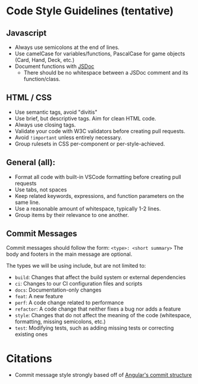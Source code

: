 # Code Style Guidelines (tentative)

## Javascript
- Always use semicolons at the end of lines.
- Use camelCase for variables/functions, PascalCase for game objects (Card, Hand, Deck, etc.)
- Document functions with [JSDoc](https://jsdoc.app/about-getting-started)
  - There should be no whitespace between a JSDoc comment and its function/class.

## HTML / CSS
- Use semantic tags, avoid "divitis"
- Use brief, but descriptive tags. Aim for clean HTML code.
- Always use closing tags.
- Validate your code with W3C validators before creating pull requests.
- Avoid `!important` unless entirely necessary.
- Group rulesets in CSS per-component or per-style-achieved.

## General (all):
- Format all code with built-in VSCode formatting before creating pull requests
- Use tabs, not spaces
- Keep related keywords, expressions, and function parameters on the same line.
- Use a reasonable amount of whitespace, typically 1-2 lines.
- Group items by their relevance to one another.


## Commit Messages
Commit messages should follow the form:
`<type>: <short summary>`
The body and footers in the main message are optional.

The types we will be using include, but are not limited to:
- `build`: Changes that affect the build system or external dependencies
- `ci`: Changes to our CI configuration files and scripts
- `docs`: Documentation-only changes
- `feat`: A new feature
- `perf`: A code change related to performance
- `refactor`: A code change that neither fixes a bug nor adds a feature
- `style`: Changes that do not affect the meaning of the code (whitespace, formatting, missing semicolons, etc.)
- `test`: Modifying tests, such as adding missing tests or correcting existing ones






# Citations
- Commit message style strongly based off of [Angular's commit structure](https://github.com/angular/angular/blob/22b96b9/CONTRIBUTING.md#-commit-message-guidelines)